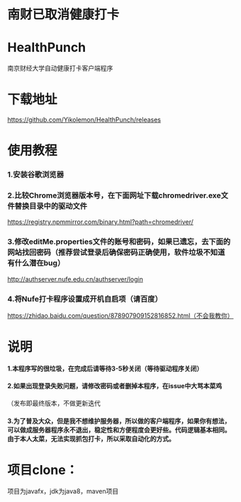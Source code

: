 # 南财已取消健康打卡

# HealthPunch
南京财经大学自动健康打卡客户端程序
# 下载地址
https://github.com/Yikolemon/HealthPunch/releases

# 使用教程
### 1.安装谷歌浏览器
### 2.比较Chrome浏览器版本号，在下面网址下载chromedriver.exe文件替换目录中的驱动文件
https://registry.npmmirror.com/binary.html?path=chromedriver/
### 3.修改editMe.properties文件的账号和密码，如果已遗忘，去下面的网站找回密码（推荐尝试登录后确保密码正确使用，软件垃圾不知道有什么潜在bug）
http://authserver.nufe.edu.cn/authserver/login
### 4.将Nufe打卡程序设置成开机自启项（请百度）
https://zhidao.baidu.com/question/878907909152816852.html（不会我教你）

# 说明
#### 1.本程序写的很垃圾，在完成后请等待3-5秒关闭（等待驱动程序关闭）
#### 2.如果出现登录失败问题，请修改密码或者删掉本程序，在issue中大骂本菜鸡
（发布即最终版本，不做更新迭代
#### 3.为了普及大众，但是我不想维护服务器，所以做的客户端程序，如果你有想法，可以做成服务器程序永不退出，稳定性和方便程度会更好些。代码逻辑基本相同。由于本人太菜，无法实现抓包打卡，所以采取自动化的方式。

# 项目clone：
项目为javafx，jdk为java8，maven项目
